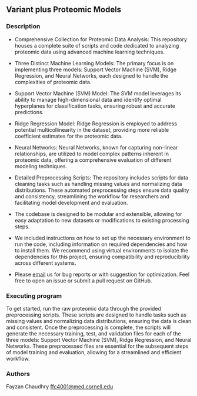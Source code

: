 ## Variant plus Proteomic Models

### Description

* Comprehensive Collection for Proteomic Data Analysis: This repository houses a complete suite of scripts and code dedicated to analyzing proteomic data using advanced machine learning techniques.

* Three Distinct Machine Learning Models: The primary focus is on implementing three models: Support Vector Machine (SVM), Ridge Regression, and Neural Networks, each designed to handle the complexities of proteomic data.

* Support Vector Machine (SVM) Model: The SVM model leverages its ability to manage high-dimensional data and identify optimal hyperplanes for classification tasks, ensuring robust and accurate predictions.

* Ridge Regression Model: Ridge Regression is employed to address potential multicollinearity in the dataset, providing more reliable coefficient estimates for the proteomic data.

* Neural Networks: Neural Networks, known for capturing non-linear relationships, are utilized to model complex patterns inherent in proteomic data, offering a comprehensive evaluation of different modeling techniques.

* Detailed Preprocessing Scripts: The repository includes scripts for data cleaning tasks such as handling missing values and normalizing data distributions. These automated preprocessing steps ensure data quality and consistency, streamlining the workflow for researchers and facilitating model development and evaluation.

* The codebase is designed to be modular and extensible, allowing for easy adaptation to new datasets or modifications to existing processing steps.

* We included instructions on how to set up the necessary environment to run the code, including information on required dependencies and how to install them. We recommend using virtual environments to isolate the dependencies for this project, ensuring compatibility and reproducibility across different systems.

* Please [email](ffc4001@med.cornell.edu) us for bug reports or with suggestion for optimization. Feel free to open an issue or submit a pull request on GitHub.

### Executing program

To get started, run the raw proteomic data through the provided preprocessing scripts. These scripts are designed to handle tasks such as missing values and normalizing data distributions, ensuring the data is clean and consistent. Once the preprocessing is complete, the scripts will generate the necessary training, test, and validation files for each of the three models: Support Vector Machine (SVM), Ridge Regression, and Neural Networks. These preprocessed files are essential for the subsequent steps of model training and evaluation, allowing for a streamlined and efficient workflow.

### Authors
Fayzan Chaudhry ffc4001@med.cornell.edu
